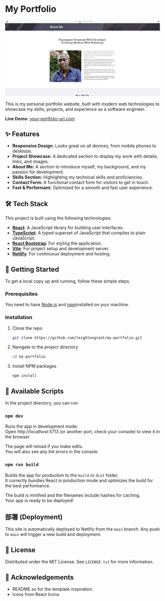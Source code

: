 # My Portfolio

![Portfolio Screenshot](screenshot.png)

This is my personal portfolio website, built with modern web technologies to showcase my skills, projects, and experience as a software engineer.

**Live Demo:** [your-portfolio-url.com](https://leightongrant.me)

## ✨ Features

-   **Responsive Design:** Looks great on all devices, from mobile phones to desktops.
-   **Project Showcase:** A dedicated section to display my work with details, links, and images.
-   **About Me:** A section to introduce myself, my background, and my passion for development.
-   **Skills Section:** Highlighting my technical skills and proficiencies.
-   **Contact Form:** A functional contact form for visitors to get in touch.
-   **Fast & Performant:** Optimized for a smooth and fast user experience.

## 🛠️ Tech Stack

This project is built using the following technologies:

-   **[React](https://reactjs.org/)**: A JavaScript library for building user interfaces.
-   **[TypeScript](https://www.typescriptlang.org/)**: A typed superset of JavaScript that compiles to plain JavaScript.
-   **[React Bootstrap](https://react-bootstrap.github.io/)**: For styling the application.
-   **[Vite](https://vitejs.dev/)**: For project setup and development server.
-   **[Netlify](https://www.netlify.com/)**: For continuous deployment and hosting.

## 🚀 Getting Started

To get a local copy up and running, follow these simple steps.

### Prerequisites

You need to have [Node.js](https://nodejs.org/) and [npm](https://www.npmjs.com/)installed on your machine.

### Installation

1.  Clone the repo
    ```sh
    git clone https://github.com/leightongrant/my-portfolio.git
    ```
2.  Navigate to the project directory
    ```sh
    cd my-portfolio
    ```
3.  Install NPM packages
    ```sh
    npm install
    ```

## 📜 Available Scripts

In the project directory, you can run:

### `npm dev`

Runs the app in development mode.\
Open http://localhost:5713 (or another port, check your console) to view it in the browser.

The page will reload if you make edits.\
You will also see any lint errors in the console.

### `npm run build`

Builds the app for production to the `build` or `dist` folder.\
It correctly bundles React in production mode and optimizes the build for the best performance.

The build is minified and the filenames include hashes for caching.\
Your app is ready to be deployed!

## 部署 (Deployment)

This site is automatically deployed to Netlify from the `main` branch. Any push to `main` will trigger a new build and deployment.

## 📄 License

Distributed under the MIT License. See `LICENSE.txt` for more information.

## 🙏 Acknowledgements

-   README.so for the template inspiration.
-   Icons from React Icons.
